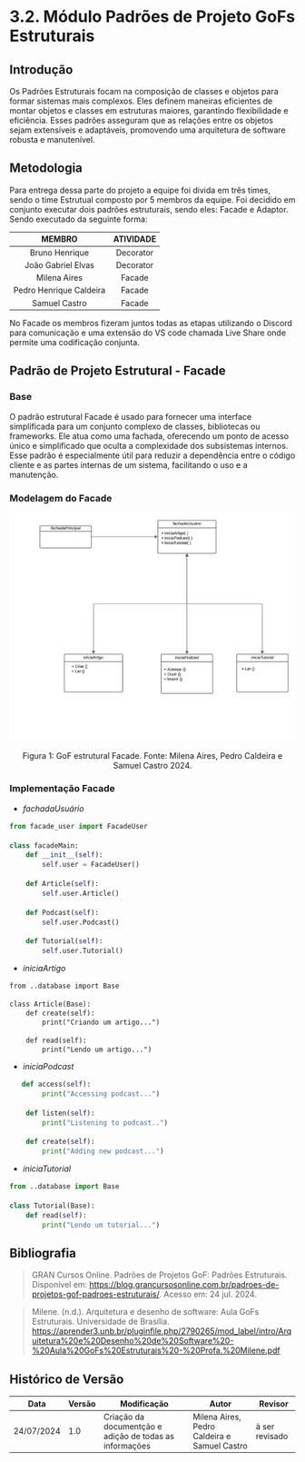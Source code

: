 # 3.2. Módulo Padrões de Projeto GoFs Estruturais

## Introdução

Os Padrões Estruturais focam na composição de classes e objetos para formar sistemas mais complexos. Eles definem maneiras eficientes de montar objetos e classes em estruturas maiores, garantindo flexibilidade e eficiência. Esses padrões asseguram que as relações entre os objetos sejam extensíveis e adaptáveis, promovendo uma arquitetura de software robusta e manutenível.

## Metodologia

Para entrega dessa parte do projeto a equipe foi divida em três times, sendo o time Estrutual composto por 5 membros da equipe. Foi decidido em conjunto executar dois padrões estruturais, sendo eles: Facade e Adaptor. Sendo executado da seguinte forma:

|         MEMBRO          | ATIVIDADE |
| :---------------------: | :-------: |
|     Bruno Henrique      | Decorator |
|   João Gabriel Elvas    | Decorator |
|      Milena Aires       |  Facade   |
| Pedro Henrique Caldeira |  Facade   |
|      Samuel Castro      |  Facade   |

No Facade os membros fizeram juntos todas as etapas utilizando o Discord para comunicação e uma extensão do VS code chamada Live Share onde permite uma codificação conjunta.

## Padrão de Projeto Estrutural - Facade

### Base

O padrão estrutural Facade é usado para fornecer uma interface simplificada para um conjunto complexo de classes, bibliotecas ou frameworks. Ele atua como uma fachada, oferecendo um ponto de acesso único e simplificado que oculta a complexidade dos subsistemas internos. Esse padrão é especialmente útil para reduzir a dependência entre o código cliente e as partes internas de um sistema, facilitando o uso e a manutenção.

### Modelagem do Facade

![Diagrama Facade](../images/diagrama_padraoestrutural_facade.png)

<p align='center'>Figura 1: GoF estrutural Facade. Fonte: Milena Aires, Pedro Caldeira e Samuel Castro 2024.</p>

### Implementação Facade

- _fachadaUsuário_

```py
from facade_user import FacadeUser

class facadeMain:
    def __init__(self):
        self.user = FacadeUser()

    def Article(self):
        self.user.Article()

    def Podcast(self):
        self.user.Podcast()

    def Tutorial(self):
        self.user.Tutorial()
```

- _iniciaArtigo_

```pY
from ..database import Base

class Article(Base):
    def create(self):
        print("Criando um artigo...")

    def read(self):
        print("Lendo um artigo...")
```

- _iniciaPodcast_

```py
   def access(self):
        print("Accessing podcast...")

    def listen(self):
        print("Listening to podcast..")

    def create(self):
        print("Adding new podcast...")
```

- _iniciaTutorial_

```py
from ..database import Base

class Tutorial(Base):
    def read(self):
        print("Lendo um tutorial...")
```

## Bibliografia

> GRAN Cursos Online. Padrões de Projetos GoF: Padrões Estruturais. Disponível em: https://blog.grancursosonline.com.br/padroes-de-projetos-gof-padroes-estruturais/. Acesso em: 24 jul. 2024.

> Milene. (n.d.). Arquitetura e desenho de software: Aula GoFs Estruturais. Universidade de Brasília. https://aprender3.unb.br/pluginfile.php/2790265/mod_label/intro/Arquitetura%20e%20Desenho%20de%20Software%20-%20Aula%20GoFs%20Estruturais%20-%20Profa.%20Milene.pdf

## Histórico de Versão

| Data       | Versão | Modificação                                             | Autor                                        | Revisor        |
| ---------- | ------ | ------------------------------------------------------- | -------------------------------------------- | -------------- |
| 24/07/2024 | 1.0    | Criação da documentção e adição de todas as informações | Milena Aires, Pedro Caldeira e Samuel Castro | à ser revisado |
